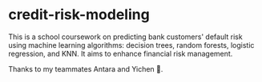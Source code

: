 # credit-risk-modeling
This is a school coursework on predicting bank customers' default risk using machine learning algorithms: decision trees, random forests, logistic regression, and KNN. It aims to enhance financial risk management.

Thanks to my teammates Antara and Yichen 🧡.
